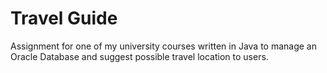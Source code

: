 # Travel Guide

Assignment for one of my university courses written in Java to manage an Oracle Database and suggest possible travel location to users.